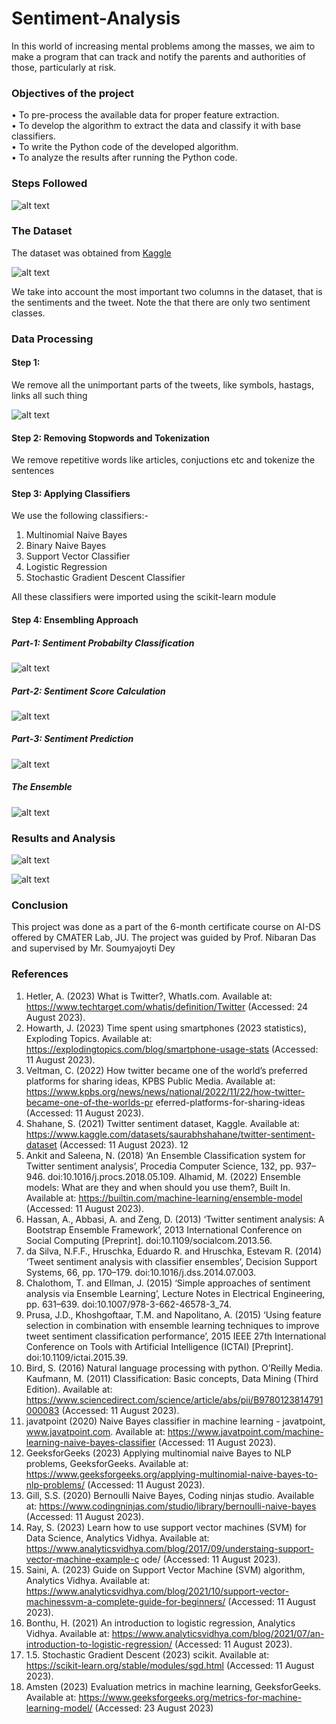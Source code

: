 # Sentiment-Analysis
In this world of increasing mental problems among the masses, we aim to make a program that can track and notify the parents and authorities of those, particularly at risk.

### Objectives of the project

• To pre-process the available data for proper feature extraction.  
• To develop the algorithm to extract the data and classify it with base classifiers.  
• To write the Python code of the developed algorithm.  
• To analyze the results after running the Python code.  

### Steps Followed
![alt text](image.png)

### The Dataset
The dataset was obtained from [Kaggle](https://www.kaggle.com/datasets/crowdflower/first-gop-debate-twitter-sentiment)

![alt text](image-1.png)

We take into account the most important two columns in the dataset, that is the sentiments and the tweet. Note the that there are only two sentiment classes.

### Data Processing

#### Step 1: 
We remove all the unimportant parts of the tweets, like symbols, hastags, links all such thing

![alt text](image-2.png)

#### Step 2: Removing Stopwords and Tokenization 
We remove repetitive words like articles, conjuctions etc and tokenize the sentences

#### Step 3: Applying Classifiers

We use the following classifiers:-
1. Multinomial Naive Bayes
2. Binary Naive Bayes
3. Support Vector Classifier
4. Logistic Regression
5. Stochastic Gradient Descent Classifier

All these classifiers were imported using the scikit-learn module

#### Step 4: Ensembling Approach

##### Part-1: Sentiment Probabilty Classification

![alt text](image-3.png)

##### Part-2: Sentiment Score Calculation

![alt text](image-4.png)

##### Part-3: Sentiment Prediction

![alt text](image-5.png)

##### The Ensemble

![alt text](image-6.png)

### Results and Analysis

![alt text](image-8.png)

![alt text](image-9.png)


### Conclusion
This project was done as a part of the 6-month certificate course on AI-DS offered by CMATER Lab, JU. The project was guided by Prof. Nibaran Das and supervised by Mr. Soumyajoyti Dey

### References
1. Hetler, A. (2023) What is Twitter?, WhatIs.com. Available at:
https://www.techtarget.com/whatis/definition/Twitter (Accessed: 24 August 2023).
2. Howarth, J. (2023) Time spent using smartphones (2023 statistics), Exploding Topics. Available
at: https://explodingtopics.com/blog/smartphone-usage-stats (Accessed: 11 August 2023).
3. Veltman, C. (2022) How twitter became one of the world’s preferred platforms for sharing
ideas, KPBS Public Media. Available at:
https://www.kpbs.org/news/news/national/2022/11/22/how-twitter-became-one-of-the-worlds-pr
eferred-platforms-for-sharing-ideas (Accessed: 11 August 2023).
4. Shahane, S. (2021) Twitter sentiment dataset, Kaggle. Available at:
https://www.kaggle.com/datasets/saurabhshahane/twitter-sentiment-dataset (Accessed: 11
August 2023).
12
5. Ankit and Saleena, N. (2018) ‘An Ensemble Classification system for Twitter sentiment
analysis’, Procedia Computer Science, 132, pp. 937–946. doi:10.1016/j.procs.2018.05.109.
Alhamid, M. (2022) Ensemble models: What are they and when should you use them?, Built In.
Available at: https://builtin.com/machine-learning/ensemble-model (Accessed: 11 August
2023).
6. Hassan, A., Abbasi, A. and Zeng, D. (2013) ‘Twitter sentiment analysis: A Bootstrap Ensemble
Framework’, 2013 International Conference on Social Computing [Preprint].
doi:10.1109/socialcom.2013.56.
7. da Silva, N.F.F., Hruschka, Eduardo R. and Hruschka, Estevam R. (2014) ‘Tweet sentiment
analysis with classifier ensembles’, Decision Support Systems, 66, pp. 170–179.
doi:10.1016/j.dss.2014.07.003.
8. Chalothom, T. and Ellman, J. (2015) ‘Simple approaches of sentiment analysis via Ensemble
Learning’, Lecture Notes in Electrical Engineering, pp. 631–639.
doi:10.1007/978-3-662-46578-3_74.
9. Prusa, J.D., Khoshgoftaar, T.M. and Napolitano, A. (2015) ‘Using feature selection in
combination with ensemble learning techniques to improve tweet sentiment classification
performance’, 2015 IEEE 27th International Conference on Tools with Artificial Intelligence
(ICTAI) [Preprint]. doi:10.1109/ictai.2015.39.
10. Bird, S. (2016) Natural language processing with python. O’Reilly Media.
Kaufmann, M. (2011) Classification: Basic concepts, Data Mining (Third Edition). Available at:
https://www.sciencedirect.com/science/article/abs/pii/B9780123814791000083 (Accessed: 11
August 2023).
11. javatpoint (2020) Naive Bayes classifier in machine learning - javatpoint, www.javatpoint.com.
Available at: https://www.javatpoint.com/machine-learning-naive-bayes-classifier (Accessed: 11
August 2023).
12. GeeksforGeeks (2023) Applying multinomial naive Bayes to NLP problems, GeeksforGeeks.
Available at:
https://www.geeksforgeeks.org/applying-multinomial-naive-bayes-to-nlp-problems/ (Accessed:
11 August 2023).
13. Gill, S.S. (2020) Bernoulli Naive Bayes, Coding ninjas studio. Available at:
https://www.codingninjas.com/studio/library/bernoulli-naive-bayes (Accessed: 11 August
2023).
14. Ray, S. (2023) Learn how to use support vector machines (SVM) for Data Science, Analytics
Vidhya. Available at:
https://www.analyticsvidhya.com/blog/2017/09/understaing-support-vector-machine-example-c
ode/ (Accessed: 11 August 2023).
15. Saini, A. (2023) Guide on Support Vector Machine (SVM) algorithm, Analytics Vidhya.
Available at:
https://www.analyticsvidhya.com/blog/2021/10/support-vector-machinessvm-a-complete-guide-for-beginners/ (Accessed: 11 August 2023).
16. Bonthu, H. (2021) An introduction to logistic regression, Analytics Vidhya. Available at:
https://www.analyticsvidhya.com/blog/2021/07/an-introduction-to-logistic-regression/
(Accessed: 11 August 2023).
17. 1.5. Stochastic Gradient Descent (2023) scikit. Available at:
https://scikit-learn.org/stable/modules/sgd.html (Accessed: 11 August 2023).
18. Amsten (2023) Evaluation metrics in machine learning, GeeksforGeeks. Available at:
https://www.geeksforgeeks.org/metrics-for-machine-learning-model/ (Accessed: 23 August 2023)
